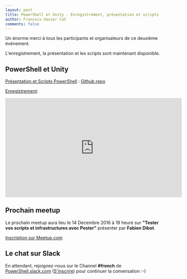 ```yaml
---
layout: post
title: PowerShell et Unity - Enregistrement, présentation et scripts
author: Francois-Xavier Cat
comments: false
---
```


Un énorme merci à tous les participants et organisateurs de ce deuxième événement.

L'enregistrement, la présentation et les scripts sont maintenant disponible.

## PowerShell et Unity

<u>Présentation et Scripts PowerShell</u> : [Github repo](https://github.com/FrPSUG/Presentations/tree/master/)

<u>Enregistrement</u>:
<iframe width="560" height="315" src="https://www.youtube.com/embed/Rzjah8bvEFE" frameborder="0" allowfullscreen></iframe>


## Prochain meetup
Le prochain meetup aura lieu le 14 Decembre 2016 à 19 heure sur <b>"Tester vos scripts et infrastructures avec Pester"</b> présenter par <b>Fabien Dibot</b>.

[Inscription sur Meetup.com](https://www.meetup.com/fr-FR/FrenchPSUG/events/233088427/)

## Le chat sur Slack

En attendant, rejoignez-nous sur le Channel <b>#french</b> de <a href="https://powershell.slack.com/Slack">PowerShell.slack.com</a>  (<a href="http://slack.poshcode.org/">S'inscrire</a>) pour continuer la conversation :-)
